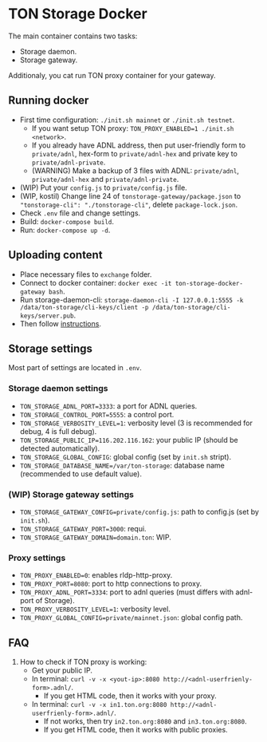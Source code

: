 # TON Storage Docker

The main container contains two tasks:
- Storage daemon.
- Storage gateway.

Additionaly, you cat run TON proxy container for your gateway.

## Running docker
* First time configuration: `./init.sh mainnet` or `./init.sh testnet`.
    * If you want setup TON proxy: `TON_PROXY_ENABLED=1 ./init.sh <network>`.
    * If you already have ADNL address, then put user-friendly form to `private/adnl`, hex-form to `private/adnl-hex` and private key to `private/adnl-private`.
    * (WARNING) Make a backup of 3 files with ADNL: `private/adnl`, `private/adnl-hex` and `private/adnl-private`.
* (WIP) Put your `config.js` to `private/config.js` file.
* (WIP, kostil) Change line 24 of `tonstorage-gateway/package.json` to `"tonstorage-cli": "./tonstorage-cli"`, delete `package-lock.json`.
* Check `.env` file and change settings.
* Build: `docker-compose build`.
* Run: `docker-compose up -d`.

## Uploading content

* Place necessary files to `exchange` folder.
* Connect to docker container: `docker exec -it ton-storage-docker-gateway bash`.
* Run storage-daemon-cli: `storage-daemon-cli -I 127.0.0.1:5555 -k /data/ton-storage/cli-keys/client -p /data/ton-storage/cli-keys/server.pub`.
* Then follow [instructions](https://ton.org/docs/participate/ton-storage/storage-daemon#creating-a-bag-of-files).

## Storage settings
Most part of settings are located in `.env`.

### Storage daemon settings
* `TON_STORAGE_ADNL_PORT=3333`: a port for ADNL queries.
* `TON_STORAGE_CONTROL_PORT=5555`: a control port.
* `TON_STORAGE_VERBOSITY_LEVEL=1`: verbosity level (3 is recommended for debug, 4 is full debug).
* `TON_STORAGE_PUBLIC_IP=116.202.116.162`: your public IP (should be detected automatically).
* `TON_STORAGE_GLOBAL_CONFIG`: global config (set by `init.sh` stript).
* `TON_STORAGE_DATABASE_NAME=/var/ton-storage`: database name (recommended to use default value).

### (WIP) Storage gateway settings
* `TON_STORAGE_GATEWAY_CONFIG=private/config.js`: path to config.js (set by `init.sh`).
* `TON_STORAGE_GATEWAY_PORT=3000`: requi.
* `TON_STORAGE_GATEWAY_DOMAIN=domain.ton`: WIP.

### Proxy settings
* `TON_PROXY_ENABLED=0`: enables rldp-http-proxy.
* `TON_PROXY_PORT=8080`: port to http connections to proxy.
* `TON_PROXY_ADNL_PORT=3334`: port to adnl queries (must differs with adnl-port of Storage).
* `TON_PROXY_VERBOSITY_LEVEL=1`: verbosity level.
* `TON_PROXY_GLOBAL_CONFIG=private/mainnet.json`: global config path.


## FAQ
1. How to check if TON proxy is working:
    * Get your public IP.
    * In terminal: `curl -v -x <yout-ip>:8080 http://<adnl-userfrienly-form>.adnl/`.
        * If you get HTML code, then it works with your proxy.
    * In terminal: `curl -v -x in1.ton.org:8080 http://<adnl-userfrienly-form>.adnl/`.
        * If not works, then try `in2.ton.org:8080` and `in3.ton.org:8080`.
        * If you get HTML code, then it works with public proxies.
